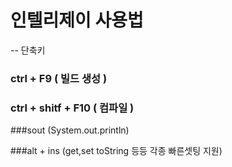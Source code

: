 # 인텔리제이 사용법 

-- 단축키

### ctrl + F9  ( 빌드 생성 )

### ctrl + shitf + F10 ( 컴파일 )

###sout (System.out.println)

###alt + ins  (get,set toString 등등 각종 빠른셋팅 지원)

